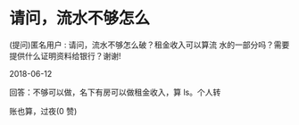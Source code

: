# 请问，流水不够怎么

(提问)匿名用户 : 请问，流水不够怎么破？租金收入可以算流 水的一部分吗？需要提供什么证明资料给银行？谢谢!

2018-06-12

回答：不够可以做，名下有房可以做租金收入，算 ls。个人转

账也算，过夜(0 赞)